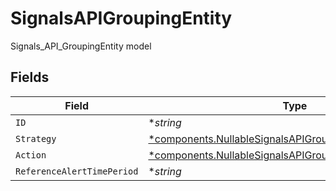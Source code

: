 # SignalsAPIGroupingEntity

Signals_API_GroupingEntity model


## Fields

| Field                                                                                                                                   | Type                                                                                                                                    | Required                                                                                                                                | Description                                                                                                                             |
| --------------------------------------------------------------------------------------------------------------------------------------- | --------------------------------------------------------------------------------------------------------------------------------------- | --------------------------------------------------------------------------------------------------------------------------------------- | --------------------------------------------------------------------------------------------------------------------------------------- |
| `ID`                                                                                                                                    | **string*                                                                                                                               | :heavy_minus_sign:                                                                                                                      | N/A                                                                                                                                     |
| `Strategy`                                                                                                                              | [*components.NullableSignalsAPIGroupingEntityStrategyEntity](../../models/components/nullablesignalsapigroupingentitystrategyentity.md) | :heavy_minus_sign:                                                                                                                      | N/A                                                                                                                                     |
| `Action`                                                                                                                                | [*components.NullableSignalsAPIGroupingEntityActionEntity](../../models/components/nullablesignalsapigroupingentityactionentity.md)     | :heavy_minus_sign:                                                                                                                      | N/A                                                                                                                                     |
| `ReferenceAlertTimePeriod`                                                                                                              | **string*                                                                                                                               | :heavy_minus_sign:                                                                                                                      | N/A                                                                                                                                     |